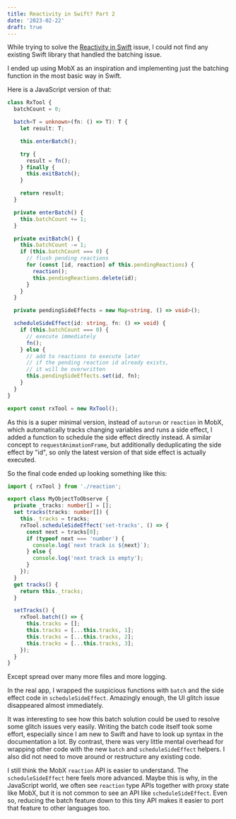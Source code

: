 ```yaml
---
title: Reactivity in Swift? Part 2
date: '2023-02-22'
draft: true
---
```


While trying to solve the [Reactivity in Swift](./reactivity-in-swift) issue, I
could not find any existing Swift library that handled the batching issue.

I ended up using MobX as an inspiration and implementing just the batching
function in the most basic way in Swift.

Here is a JavaScript version of that:

```ts
class RxTool {
  batchCount = 0;

  batch<T = unknown>(fn: () => T): T {
    let result: T;

    this.enterBatch();

    try {
      result = fn();
    } finally {
      this.exitBatch();
    }

    return result;
  }

  private enterBatch() {
    this.batchCount += 1;
  }

  private exitBatch() {
    this.batchCount -= 1;
    if (this.batchCount === 0) {
      // flush pending reactions
      for (const [id, reaction] of this.pendingReactions) {
        reaction();
        this.pendingReactions.delete(id);
      }
    }
  }

  private pendingSideEffects = new Map<string, () => void>();

  scheduleSideEffect(id: string, fn: () => void) {
    if (this.batchCount === 0) {
      // execute immediately
      fn();
    } else {
      // add to reactions to execute later
      // if the pending reaction id already exists,
      // it will be overwritten
      this.pendingSideEffects.set(id, fn);
    }
  }
}

export const rxTool = new RxTool();
```

As this is a super minimal version, instead of `autorun` or `reaction` in MobX,
which automatically tracks changing variables and runs a side effect, I added a
function to schedule the side effect directly instead. A similar concept to
`requestAnimationFrame`, but additionally deduplicating the side effect by "id",
so only the latest version of that side effect is actually executed.

So the final code ended up looking something like this:

```ts
import { rxTool } from './reaction';

export class MyObjectToObserve {
  private _tracks: number[] = [];
  set tracks(tracks: number[]) {
    this._tracks = tracks;
    rxTool.scheduleSideEffect('set-tracks', () => {
      const next = tracks[0];
      if (typeof next === 'number') {
        console.log(`next track is ${next}`);
      } else {
        console.log('next track is empty');
      }
    });
  }
  get tracks() {
    return this._tracks;
  }

  setTracks() {
    rxTool.batch(() => {
      this.tracks = [];
      this.tracks = [...this.tracks, 1];
      this.tracks = [...this.tracks, 2];
      this.tracks = [...this.tracks, 3];
    });
  }
}
```

Except spread over many more files and more logging.

In the real app, I wrapped the suspicious functions with `batch` and the side
effect code in `scheduleSideEffect`. Amazingly enough, the UI glitch issue
disappeared almost immediately.

It was interesting to see how this batch solution could be used to resolve some
glitch issues very easily. Writing the batch code itself took some effort,
especially since I am new to Swift and have to look up syntax in the
documentation a lot. By contrast, there was very little mental overhead for
wrapping other code with the new `batch` and `scheduleSideEffect` helpers. I
also did not need to move around or restructure any existing code.

I still think the MobX `reaction` API is easier to understand. The
`scheduleSideEffect` here feels more advanced. Maybe this is why, in the
JavaScript world, we often see `reaction` type APIs together with proxy state
like MobX, but it is not common to see an API like `scheduleSideEffect`. Even
so, reducing the batch feature down to this tiny API makes it easier to port
that feature to other languages too.
